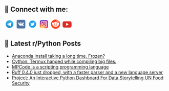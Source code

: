 ## 🔎 Connect with me:
[<img src="https://github.com/bullbesh/bullbesh/blob/main/images/Telegram.png" width="32" height="32" />](https://t.me/bullbesh)
[<img src="https://github.com/bullbesh/bullbesh/blob/main/images/VK.png" width="32" height="32" />](https://vk.com/bullbesh)
[<img src="https://github.com/bullbesh/bullbesh/blob/main/images/Twitter.png" width="32" height="32" />](https://twitter.com/bullbesh1)
[<img src="https://github.com/bullbesh/bullbesh/blob/main/images/Instagram.png" width="32" height="32" />](https://www.instagram.com/bullbesh)
[<img src="https://github.com/bullbesh/bullbesh/blob/main/images/Reddit.png" width="32" height="32" />](https://www.reddit.com/user/bullbesh)
[<img src="https://github.com/bullbesh/bullbesh/blob/main/images/YouTube.png" width="32" height="32" />](https://www.youtube.com/channel/UCtfjRs6uzgq5mfm8S06WTcg)

## 📕 Latest r/Python Posts
<!-- BLOG-POST-LIST:START -->
- [Anaconda install taking a long time. Frozen?](https://www.reddit.com/r/Python/comments/1c88588/anaconda_install_taking_a_long_time_frozen/)
- [Cython: Termux hanged while compiling big files.](https://www.reddit.com/r/Python/comments/1c84e56/cython_termux_hanged_while_compiling_big_files/)
- [MPCode is a scripting programming language](https://www.reddit.com/r/Python/comments/1c837h6/mpcode_is_a_scripting_programming_language/)
- [Ruff 0.4.0 just dropped, with a faster parser and a new language server](https://www.reddit.com/r/Python/comments/1c7v2ax/ruff_040_just_dropped_with_a_faster_parser_and_a/)
- [Project: An Interactive Python Dashboard For Data Storytelling UN Food Security](https://www.reddit.com/r/Python/comments/1c7tkg1/project_an_interactive_python_dashboard_for_data/)
<!-- BLOG-POST-LIST:END -->
